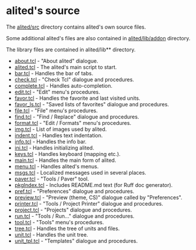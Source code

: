 # alited's source

The [alited/src](about.html) directory contains alited's own source files.

Some additional alited's files are also contained in [alited/lib/addon](../lib/addon/hl_alm.html) directory.

The library files are contained in alited/lib** directory.

  * [about.tcl](about.html) - "About alited" dialogue.
  * [alited.tcl](alited.html) - The alited's main script to start.
  * [bar.tcl](bar.html) - Handles the bar of tabs.
  * [check.tcl](check.html) - "Check Tcl" dialogue and procedures.
  * [complete.tcl](complete.html) - Handles auto-completion.
  * [edit.tcl](edit.html) - "Edit" menu's procedures.
  * [favor.tcl](favor.html) - Handles the favorite and last visited units.
  * [favor_ls.tcl](favor_ls.html) - "Saved lists of favorites" dialogue and procedures.
  * [file.tcl](file.html) - "File" menu's procedures.
  * [find.tcl](find.html) - "Find / Replace" dialogue and procedures.
  * [format.tcl](format.html) - "Edit / Formats" menu's procedures.
  * [img.tcl](img.html) - List of images used by alited.
  * [indent.tcl](indent.html) - Handles text indentation.
  * [info.tcl](info.html) - Handles the info bar.
  * [ini.tcl](ini.html) - Handles initializing alited.
  * [keys.tcl](keys.html) - Handles keyboard (mapping etc.).
  * [main.tcl](main.html) - Handles the main form of alited.
  * [menu.tcl](menu.html) - Handles alited's menus.
  * [msgs.tcl](msgs.html) - Localized messages used in several places.
  * [paver.tcl](paver.html) - "Tools / Paver" tool.
  * [pkgIndex.tcl](pkgIndex.html) - Includes README.md text (for Ruff doc generator).
  * [pref.tcl](pref.html) - "Preferences" dialogue and procedures.
  * [preview.tcl](preview.html) - "Preview (theme, CS)" dialogue called by "Preferences".
  * [printer.tcl](printer.html) - "Tools / Project Printer" dialogue and procedures.
  * [project.tcl](project.html) - "Projects" dialogue and procedures.
  * [run.tcl](run.html) - "Tools / Run..." dialogue and procedures.
  * [tool.tcl](tool.html) - "Tools" menu's procedures.
  * [tree.tcl](tree.html) - Handles the tree of units and files.
  * [unit.tcl](unit.html) - Handles the unit tree.
  * [unit_tpl.tcl](unit_tpl.html) - "Templates" dialogue and procedures.
